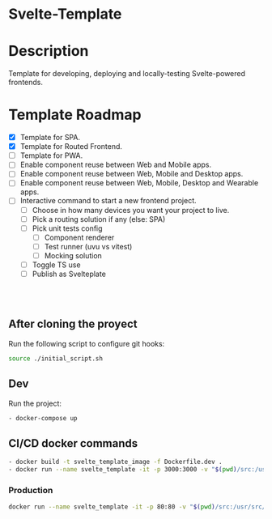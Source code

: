 # Svelte-Template

# Description
Template for developing, deploying and locally-testing Svelte-powered frontends.

# Template Roadmap
* [x] Template for SPA.
* [x] Template for Routed Frontend.
* [ ] Template for PWA.
* [ ] Enable component reuse between Web and Mobile apps.
* [ ] Enable component reuse between Web, Mobile and Desktop apps.
* [ ] Enable component reuse between Web, Mobile, Desktop and Wearable apps.
* [ ] Interactive command to start a new frontend project.
    * [ ] Choose in how many devices you want your project to live.
    * [ ] Pick a routing solution if any (else: SPA)
    * [ ] Pick unit tests config
        * [ ] Component renderer
        * [ ] Test runner (uvu vs vitest)
        * [ ] Mocking solution
    * [ ] Toggle TS use
    * [ ] Publish as Svelteplate

<br/>
<br/>

## After cloning the proyect

Run the following script to configure git hooks:
```sh
source ./initial_script.sh
```
## Dev
Run the project:
```sh
- docker-compose up
```
## CI/CD docker commands
```sh
- docker build -t svelte_template_image -f Dockerfile.dev .
- docker run --name svelte_template -it -p 3000:3000 -v "$(pwd)/src:/usr/src/app/src" svelte_template_image
```
### Production
```sh
docker run --name svelte_template -it -p 80:80 -v "$(pwd)/src:/usr/src/app/src" --rm $(docker build -q -f Dockerfile.build .)
```


